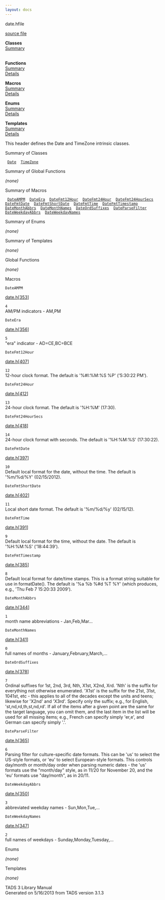 ```yaml
---
layout: docs
---
```

<span class="title">date.h</span><span class="type">file</span>

[source file](../source/date.h.html)

**Classes**  
[Summary](#_ClassSummary_)  
 

**Functions**  
[Summary](#_FunctionSummary_)  
[Details](#_Functions_)

**Macros**  
[Summary](#_MacroSummary_)  
[Details](#_Macros_)

**Enums**  
[Summary](#_EnumSummary_)  
[Details](#_Enums_)

**Templates**  
[Summary](#_TemplateSummary_)  
[Details](#_Templates_)

<div class="fdesc">

This header defines the Date and TimeZone intrinsic classes.

</div>

<span id="_ClassSummary_"></span>

<div class="mjhd">

<span class="hdln">Summary of Classes</span>  

</div>

` `[`Date`](../object/Date.html)`  `[`TimeZone`](../object/TimeZone.html)`  `
<span id="FunctionSummary_"></span>

<div class="mjhd">

<span class="hdln">Summary of Global Functions</span>  

</div>

*(none)* <span id="_MacroSummary_"></span>

<div class="mjhd">

<span class="hdln">Summary of Macros</span>  

</div>

` `[`DateAMPM`](#DateAMPM)`  `[`DateEra`](#DateEra)`  `[`DateFmt12Hour`](#DateFmt12Hour)`  `[`DateFmt24Hour`](#DateFmt24Hour)`  `[`DateFmt24HourSecs`](#DateFmt24HourSecs)`  `[`DateFmtDate`](#DateFmtDate)`  `[`DateFmtShortDate`](#DateFmtShortDate)`  `[`DateFmtTime`](#DateFmtTime)`  `[`DateFmtTimestamp`](#DateFmtTimestamp)`  `[`DateMonthAbbrs`](#DateMonthAbbrs)`  `[`DateMonthNames`](#DateMonthNames)`  `[`DateOrdSuffixes`](#DateOrdSuffixes)`  `[`DateParseFilter`](#DateParseFilter)`  `[`DateWeekdayAbbrs`](#DateWeekdayAbbrs)`  `[`DateWeekdayNames`](#DateWeekdayNames)`  `

<span id="_EnumSummary_"></span>

<div class="mjhd">

<span class="hdln">Summary of Enums</span>  

</div>

*(none)* <span id="_TemplateSummary_"></span>

<div class="mjhd">

<span class="hdln">Summary of Templates</span>  

</div>

*(none)* <span id="_Functions_"></span>

<div class="mjhd">

<span class="hdln">Global Functions</span>  

</div>

*(none)* <span id="_Macros_"></span>

<div class="mjhd">

<span class="hdln">Macros</span>  

</div>

<span id="DateAMPM"></span>

`DateAMPM`

[date.h](../file/date.h.html)\[[353](../source/date.h.html#353)\]

<div class="desc">

`4`  
AM/PM indicators - AM,PM

</div>

<span id="DateEra"></span>

`DateEra`

[date.h](../file/date.h.html)\[[356](../source/date.h.html#356)\]

<div class="desc">

`5`  
"era" indicator - AD=CE,BC=BCE

</div>

<span id="DateFmt12Hour"></span>

`DateFmt12Hour`

[date.h](../file/date.h.html)\[[407](../source/date.h.html#407)\]

<div class="desc">

`12`  
12-hour clock format. The default is '%#I:%M:%S %P' ('5:30:22 PM').

</div>

<span id="DateFmt24Hour"></span>

`DateFmt24Hour`

[date.h](../file/date.h.html)\[[412](../source/date.h.html#412)\]

<div class="desc">

`13`  
24-hour clock format. The default is '%H:%M' (17:30).

</div>

<span id="DateFmt24HourSecs"></span>

`DateFmt24HourSecs`

[date.h](../file/date.h.html)\[[418](../source/date.h.html#418)\]

<div class="desc">

`14`  
24-hour clock format with seconds. The default is '%H:%M:%S' (17:30:22).

</div>

<span id="DateFmtDate"></span>

`DateFmtDate`

[date.h](../file/date.h.html)\[[397](../source/date.h.html#397)\]

<div class="desc">

`10`  
Default local format for the date, without the time. The default is
'%m/%d/%Y' (02/15/2012).

</div>

<span id="DateFmtShortDate"></span>

`DateFmtShortDate`

[date.h](../file/date.h.html)\[[402](../source/date.h.html#402)\]

<div class="desc">

`11`  
Local short date format. The default is '%m/%d/%y' (02/15/12).

</div>

<span id="DateFmtTime"></span>

`DateFmtTime`

[date.h](../file/date.h.html)\[[391](../source/date.h.html#391)\]

<div class="desc">

`9`  
Default local format for the time, without the date. The default is
'%H:%M:%S' ('18:44:39').

</div>

<span id="DateFmtTimestamp"></span>

`DateFmtTimestamp`

[date.h](../file/date.h.html)\[[385](../source/date.h.html#385)\]

<div class="desc">

`8`  
Default local format for date/time stamps. This is a format string
suitable for use in formatDate(). The default is '%a %b %#d %T %Y'
(which produces, e.g., 'Thu Feb 7 15:20:33 2009').

</div>

<span id="DateMonthAbbrs"></span>

`DateMonthAbbrs`

[date.h](../file/date.h.html)\[[344](../source/date.h.html#344)\]

<div class="desc">

`1`  
month name abbreviations - Jan,Feb,Mar...

</div>

<span id="DateMonthNames"></span>

`DateMonthNames`

[date.h](../file/date.h.html)\[[341](../source/date.h.html#341)\]

<div class="desc">

`0`  
full names of months - January,February,March,...

</div>

<span id="DateOrdSuffixes"></span>

`DateOrdSuffixes`

[date.h](../file/date.h.html)\[[378](../source/date.h.html#378)\]

<div class="desc">

`7`  
Ordinal suffixes for 1st, 2nd, 3rd, Nth, X1st, X2nd, Xrd. 'Nth' is the
suffix for everything not otherwise enumerated. 'X1st' is the suffix for
the 21st, 31st, 1041st, etc - this applies to all of the decades except
the units and teens; likewise for 'X2nd' and 'X3rd'. Specify only the
suffix; e.g., for English, 'st,nd,rd,th,st,nd,rd'. If all of the items
after a given point are the same for the target language, you can omit
them, and the last item in the list will be used for all missing items;
e.g., French can specify simply 'er,e', and German can specify simply
'.'.

</div>

<span id="DateParseFilter"></span>

`DateParseFilter`

[date.h](../file/date.h.html)\[[365](../source/date.h.html#365)\]

<div class="desc">

`6`  
Parsing filter for culture-specific date formats. This can be 'us' to
select the US-style formats, or 'eu' to select European-style formats.
This controls day/month or month/day order when parsing numeric dates -
the 'us' formats use the "month/day" style, as in 11/20 for November 20,
and the 'eu' formats use "day/month", as in 20/11.

</div>

<span id="DateWeekdayAbbrs"></span>

`DateWeekdayAbbrs`

[date.h](../file/date.h.html)\[[350](../source/date.h.html#350)\]

<div class="desc">

`3`  
abbreviated weekday names - Sun,Mon,Tue,...

</div>

<span id="DateWeekdayNames"></span>

`DateWeekdayNames`

[date.h](../file/date.h.html)\[[347](../source/date.h.html#347)\]

<div class="desc">

`2`  
full names of weekdays - Sunday,Monday,Tuesday,...

</div>

<span id="_Enums_"></span>

<div class="mjhd">

<span class="hdln">Enums</span>  

</div>

*(none)* <span id="_Templates_"></span>

<div class="mjhd">

<span class="hdln">Templates</span>  

</div>

*(none)*

<div class="ftr">

TADS 3 Library Manual  
Generated on 5/16/2013 from TADS version 3.1.3

</div>
